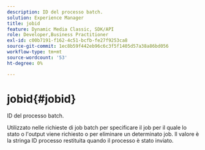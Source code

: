 ```yaml
---
description: ID del processo batch.
solution: Experience Manager
title: jobid
feature: Dynamic Media Classic, SDK/API
role: Developer,Business Practitioner
exl-id: c00b7191-f162-4c51-bcfb-fe27f9253ca8
source-git-commit: 1ec8b59f442eb96c6c3f5f1405d57a38a86bd056
workflow-type: tm+mt
source-wordcount: '53'
ht-degree: 0%

---
```


# jobid{#jobid}

ID del processo batch.

Utilizzato nelle richieste di job batch per specificare il job per il quale lo stato o l&#39;output viene richiesto o per eliminare un determinato job. Il valore è la stringa ID processo restituita quando il processo è stato inviato.
